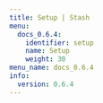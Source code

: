 ```yaml
---
title: Setup | Stash
menu:
  docs_0.6.4:
    identifier: setup
    name: Setup
    weight: 30
menu_name: docs_0.6.4
info:
  version: 0.6.4
---
```



